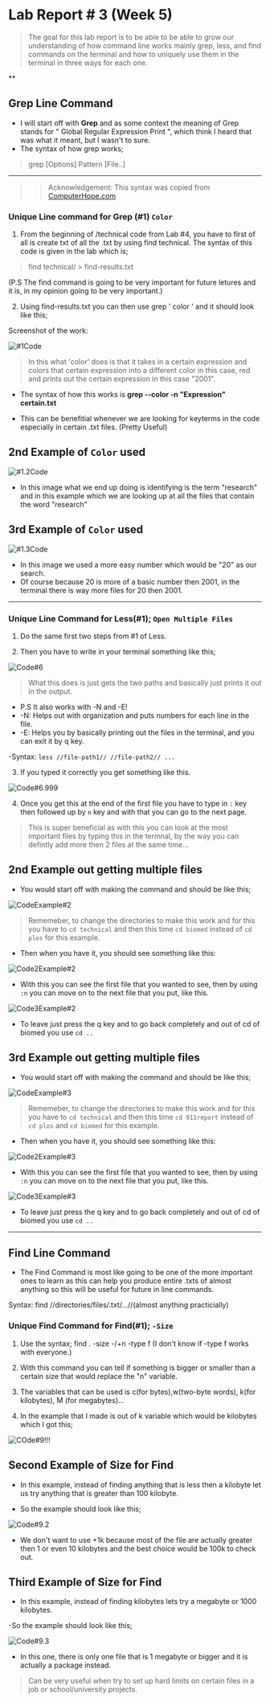 # Lab Report # 3 (Week 5)

> The goal for this lab report is to be able to be able to grow our understanding of how command line works mainly grep, less, and find commands on the terminal and how to uniquely use them in the terminal in three ways for each one. 

** 


## Grep Line Command


- I will start off with  **Grep** and as some context the meaning of Grep stands for " Global Regular Expression Print ", which think I heard that was what it meant, but I wasn't to sure.
-   The syntax of how grep works;

>  grep [Options] Pattern [File..]

*** 

>> Acknowledgement: This syntax was copied from [ComputerHope.com](https://www.computerhope.com/unix/ugrep.htm)


### Unique Line command for Grep (#1) `Color`

1. From the beginning of /technical code from Lab #4, you have to first of all is create txt of all the .txt by using find technical. The syntax of this code is given in the lab which is;

> find technical/  > find-results.txt

(P.S The find command is going to be very important for future letures and it is, in my opinion going to be very important.)

2. Using find-results.txt you can then use grep ' color ' and it should look like this;

Screenshot of the work:

![#1Code](Colors-Grep.png)

> In this what 'color' does is that it takes in a certain expression and colors that certain expression into a different color in this case, red and prints out the certain expression in this case "2001".


- The syntax of how this works is **grep --color -n "Expression" certain.txt**

- This can be benefitial whenever we are looking for keyterms in the code especially in certain .txt files. (Pretty Useful) 


## 2nd Example of `Color` used

![#1.2Code](Colors%232-Grep.png)


- In this image what we end up doing is identifying is the term "research" and in this example which we are looking up at all the files that contain the word "research"


## 3rd Example of `Color` used 

![#1.3Code](Colors%233-Grep.png)

- In this image we used a more easy number which would be "20" as our search.
- Of course because 20 is more of a basic number then 2001, in the terminal there is way more files for 20 then 2001.
***







### Unique Line Command for Less(#1); `Open Multiple Files`

1. Do the same first two steps from #1 of Less.

2. Then you have to write in your terminal something like this;


![Code#6](MultipleFiles.png)

> What this does is just gets the two paths and basically just prints it out in the output. 
- P.S It also works with -N and -E!
- -N: Helps out with organization and puts numbers for each line in the file.
- -E: Helps you by basically printing out the files in the terminal, and you can exit it by q key.

-Syntax: `less //file-path1// //file-path2// ...`

3. If you typed it correctly you get something like this.

![Code#6.999](NextPage.png)

4. Once you get this at the end of the first file you have to type in `:` key then followed up by `n` key and with that you can go to the next page. 

> This is super beneficial as with this you can look at the most important files by typing this in the termnal, by the way you can defintly add more then 2 files at the same time...


## 2nd Example out getting multiple files 


- You would start off with making the command and should be like this;

![CodeExample#2](MultipleFIles2.png)

> Rememeber, to change the directories to make this work and for this you have to `cd technical` and then this time `cd biomed` instead of `cd plos` for this example.

- Then when you have it, you should see something like this:

![Code2Example#2](1stPageSecondExample.png)

- With this you can see the first file that you wanted to see, then by using `:n` you can move on to the next file that you put, like this. 

![Code3Example#2](2ndPageExample2.png)

- To leave just press the q key and to go back completely and out of cd of biomed you use `cd ..`


## 3rd Example out getting multiple files 


- You would start off with making the command and should be like this;

![CodeExample#3](MultipleFIles2.png)

> Rememeber, to change the directories to make this work and for this you have to `cd technical` and then this time `cd 911report` instead of `cd plos` and `cd biomed` for this example.

- Then when you have it, you should see something like this:

![Code2Example#3](1stPageThirdExample.png)

- With this you can see the first file that you wanted to see, then by using `:n` you can move on to the next file that you put, like this. 

![Code3Example#3](2ndPageExample3.png)

- To leave just press the q key and to go back completely and out of cd of biomed you use `cd ..`


***



## Find Line Command

- The Find Command is most like going to be one of the more important ones to learn as this can help you produce entire .txts of almost anything so this will be useful for future in line commands.


Syntax: find //directories/files/.txt/...//(almost anything practicially)


### Unique Find Command for Find(#1); `-Size`

1. Use the syntax;
find . -size -/+n -type f
(I don't know if -type f works with everyone.)

2. With this command you can tell if something is bigger or smaller than a certain size that would replace the "n" variable.

3. The variables that can be used is c(for bytes),w(two-byte words), k(for kilobytes), M (for megabytes)...

4. In the example that I made is out of k variable which would be kilobytes which I got this;


![COde#9!!!](Sizek.png)


## Second Example of Size for Find

- In this example, instead of finding anything that is less then a kilobyte let us try anything that is greater than 100 kilobyte. 

- So the example should look like this;

![Code#9.2](GreatSizek.png)

- We don't want to use +1k because most of the file are actually greater then 1 or even 10 kilobytes and the best choice would be 100k to check out. 


## Third Example of Size for Find 

- In this example, instead of finding kilobytes lets try a megabyte or 1000 kilobytes. 

-So the example should look like this;

![Code#9.3](GreaterSizeM.png)

- In this one, there is only one file that is 1 megabyte or bigger and it is actually a package instead.

> Can be very useful when try to set up hard limits on certain files in a job or school/university projects.
